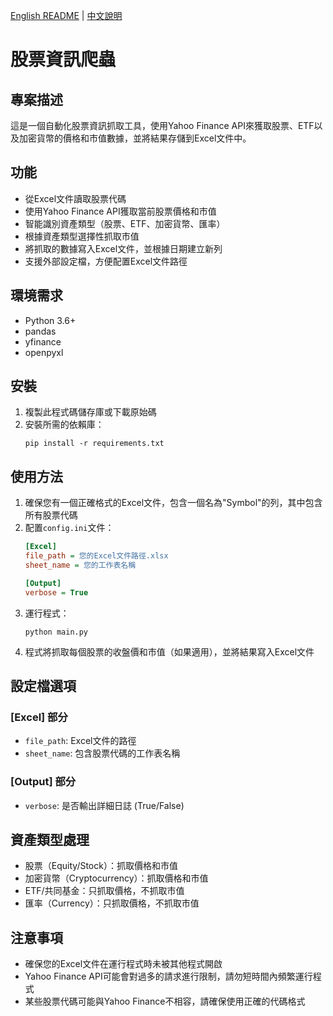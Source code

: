 [English README](README.en.md) | [中文說明](README.md)

# 股票資訊爬蟲

## 專案描述
這是一個自動化股票資訊抓取工具，使用Yahoo Finance API來獲取股票、ETF以及加密貨幣的價格和市值數據，並將結果存儲到Excel文件中。

## 功能
- 從Excel文件讀取股票代碼
- 使用Yahoo Finance API獲取當前股票價格和市值
- 智能識別資產類型（股票、ETF、加密貨幣、匯率）
- 根據資產類型選擇性抓取市值
- 將抓取的數據寫入Excel文件，並根據日期建立新列
- 支援外部設定檔，方便配置Excel文件路徑

## 環境需求
- Python 3.6+
- pandas
- yfinance
- openpyxl

## 安裝
1. 複製此程式碼儲存庫或下載原始碼
2. 安裝所需的依賴庫：
   ```
   pip install -r requirements.txt
   ```

## 使用方法
1. 確保您有一個正確格式的Excel文件，包含一個名為"Symbol"的列，其中包含所有股票代碼
2. 配置`config.ini`文件：
   ```ini
   [Excel]
   file_path = 您的Excel文件路徑.xlsx
   sheet_name = 您的工作表名稱
   
   [Output]
   verbose = True
   ```
3. 運行程式：
   ```
   python main.py
   ```
4. 程式將抓取每個股票的收盤價和市值（如果適用），並將結果寫入Excel文件

## 設定檔選項
### [Excel] 部分
- `file_path`: Excel文件的路徑
- `sheet_name`: 包含股票代碼的工作表名稱

### [Output] 部分
- `verbose`: 是否輸出詳細日誌 (True/False)

## 資產類型處理
- 股票（Equity/Stock）：抓取價格和市值
- 加密貨幣（Cryptocurrency）：抓取價格和市值
- ETF/共同基金：只抓取價格，不抓取市值
- 匯率（Currency）：只抓取價格，不抓取市值

## 注意事項
- 確保您的Excel文件在運行程式時未被其他程式開啟
- Yahoo Finance API可能會對過多的請求進行限制，請勿短時間內頻繁運行程式
- 某些股票代碼可能與Yahoo Finance不相容，請確保使用正確的代碼格式
